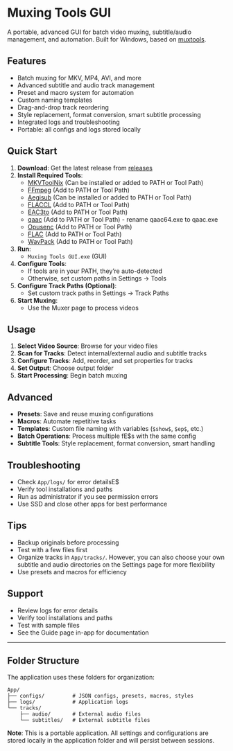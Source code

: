 # Muxing Tools GUI

A portable, advanced GUI for batch video muxing, subtitle/audio management, and automation. Built for Windows, based on [muxtools](https://github.com/Jaded-Encoding-Thaumaturgy/muxtools).

## Features

- Batch muxing for MKV, MP4, AVI, and more
- Advanced subtitle and audio track management
- Preset and macro system for automation
- Custom naming templates
- Drag-and-drop track reordering
- Style replacement, format conversion, smart subtitle processing
- Integrated logs and troubleshooting
- Portable: all configs and logs stored locally

## Quick Start

1. **Download**: Get the latest release from [releases](https://github.com/Anonymous327/muxing-tools-gui/releases)
2. **Install Required Tools**:
   - [MKVToolNix](https://mkvtoolnix.download/) (Can be installed or added to PATH or Tool Path)
   - [FFmpeg](https://ffmpeg.org/) (Add to PATH or Tool Path)
   - [Aegisub](https://aegisub.org/) (Can be installed or added to PATH or Tool Path)
   - [FLACCL](https://github.com/gchudov/cuetools.net/releases/download/v2.2.6/CUETools_2.2.6.zip) (Add to PATH or Tool Path)
   - [EAC3to](https://files.catbox.moe/hn9oms.7z) (Add to PATH or Tool Path)
   - [qaac](https://pomf2.lain.la/f/u8yyfyed.7z) (Add to PATH or Tool Path) - rename qaac64.exe to qaac.exe
   - [Opusenc](https://www.rarewares.org/files/opus/opus-tools%200.2-34-g98f3ddc-x64.zip) (Add to PATH or Tool Path)
   - [FLAC](https://github.com/xiph/flac/releases/download/1.5.0/flac-1.5.0-win.zip) (Add to PATH or Tool Path)
   - [WavPack](https://github.com/dbry/WavPack/releases/download/5.8.1/wavpack-5.8.0-x64.zip) (Add to PATH or Tool Path)
3. **Run**:
   - `Muxing Tools GUI.exe` (GUI)
4. **Configure Tools**:
   - If tools are in your PATH, they’re auto-detected
   - Otherwise, set custom paths in Settings → Tools
5. **Configure Track Paths (Optional)**:
   - Set custom track paths in Settings → Track Paths
6. **Start Muxing**:
   - Use the Muxer page to process videos

## Usage

1. **Select Video Source**: Browse for your video files
2. **Scan for Tracks**: Detect internal/external audio and subtitle tracks
3. **Configure Tracks**: Add, reorder, and set properties for tracks
4. **Set Output**: Choose output folder
5. **Start Processing**: Begin batch muxing

## Advanced

- **Presets**: Save and reuse muxing configurations
- **Macros**: Automate repetitive tasks
- **Templates**: Custom file naming with variables (`$show$`, `$ep$`, etc.)
- **Batch Operations**: Process multiple fE$s with the same config
- **Subtitle Tools**: Style replacement, format conversion, smart handling

## Troubleshooting

- Check `App/logs/` for error detailsE$
- Verify tool installations and paths
- Run as administrator if you see permission errors
- Use SSD and close other apps for best performance

## Tips

- Backup originals before processing
- Test with a few files first
- Organize tracks in `App/tracks/`. However, you can also choose your own subtitle and audio directories on the Settings page for more flexibility
- Use presets and macros for efficiency

## Support

- Review logs for error details
- Verify tool installations and paths
- Test with sample files
- See the Guide page in-app for documentation

---

## Folder Structure

The application uses these folders for organization:

```
App/
├── configs/         # JSON configs, presets, macros, styles
├── logs/            # Application logs
└── tracks/
    ├── audio/       # External audio files
    └── subtitles/   # External subtitle files
```

**Note**: This is a portable application. All settings and configurations are stored locally in the application folder and will persist between sessions.
